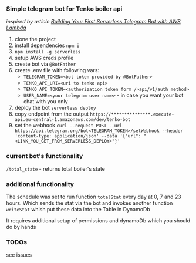 ### Simple telegram bot for Tenko boiler api

_inspired by article [Building Your First Serverless Telegram Bot with AWS Lambda](https://iamondemand.com/blog/building-your-first-serverless-telegram-bot/)_

1. clone the project
2. install dependencies `npm i`
3. `npm install -g serverless`
4. setup AWS creds profile
5. create bot via `@BotFather`
6. create .env file with following vars:
   - `TELEGRAM_TOKEN=<bot token provided by @BotFather>`
   - `TENKO_API_URI=<uri to tenko api>`
   - `TENKO_API_TOKEN=<authorization token form />api/v1/auth method>`
   - `USER_NAME=<your telegram user name>` - in case you want your bot chat with you only
7. deploy the bot `serverless deploy`
8. copy endpoint from the output `https://***************.execute-api.eu-central-1.amazonaws.com/dev/tenko-bot`
9. set the webhook `curl --request POST --url https://api.telegram.org/bot<TELEGRAM_TOKEN>/setWebhook --header 'content-type: application/json' --data '{"url": "<LINK_YOU_GET_FROM_SERVERLESS_DEPLOY>"}'`

### current bot's functionality

`/total_state` - returns total boiler's state

### additional functionality

The schedule was set to run function `totalStat` every day at 0, 7 and 23 hours.
Which sends the stat via the bot and invokes another function `writeStat` whish put these data into the Table in DynamoDb

It requires additional setup of permissions and dynamoDb which you should do by hands

### TODOs

see issues
